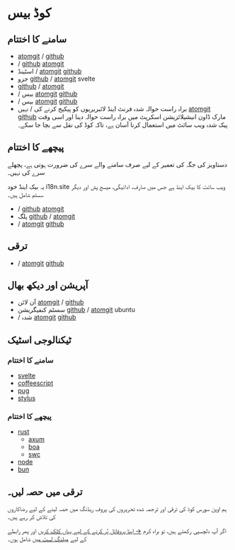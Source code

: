 # کوڈ بیس

## سامنے کا اختتام

* [atomgit](https://atomgit.com/i18n/proto) / [github](https://github.com/i18n-site/site)
* / [github](https://github.com/i18n-site/md) [atomgit](https://atomgit.com/i18n/md)
* اسٹینڈ / [atomgit](https://atomgit.com/i18n/18x) [github](https://github.com/i18n-site/18x)
* جزو [github](https://github.com/i18n-site/plugin) / [atomgit](https://atomgit.com/i18n/plugin) svelte
* [github](https://github.com/i18n-site/proto) / [atomgit](https://atomgit.com/i18n/proto)
* / بیس [atomgit](https://atomgit.com/i18n/lib) [github](https://github.com/i18n-site/lib)
* / بیس [atomgit](https://atomgit.com/i18n/ie) [github](https://github.com/i18n-site/ie)
* براہ راست حوالہ شدہ فرنٹ اینڈ لائبریریوں کو پیکیج کرنے کی / نہیں [atomgit](https://atomgit.com/i18n/x) [github](https://github.com/i18n-site/x)
  مارک ڈاون انیشیلائزیشن اسکرپٹ میں براہ راست حوالہ دینا اور اسی وقت پیک شدہ ویب سائٹ میں استعمال کرنا آسان ہے، تاکہ کوڈ کی نقل سے بچا جا سکے۔

## پیچھے کا اختتام

دستاویز کی جگہ کی تعمیر کے لیے صرف سامنے والے سرے کی ضرورت ہوتی ہے، پچھلے سرے کی نہیں۔

یہ بیک اینڈ خود i18n.site ویب سائٹ کا بیک اینڈ ہے جس میں صارف، ادائیگی، میسج پش اور دیگر سسٹم شامل ہیں۔

* / [github](https://github.com/i18n-api/srv) [atomgit](https://atomgit.com/i18n-api/srv)
* پلگ [github](https://github.com/i18n-api/pub) / [atomgit](https://atomgit.com/i18n-api/pub)
* / [atomgit](https://atomgit.com/i18n/rust) [github](https://github.com/i18n-site/rust)

## ترقی

* / [atomgit](https://atomgit.com/i18n-api/srv.docker) [github](https://github.com/i18n-api/srv.docker)

## آپریشن اور دیکھ بھال

* آن لائن [atomgit](https://atomgit.com/i18n-ops/ops) / [github](https://github.com/i18n-ops/ops)
* سسٹم کنفیگریشن [github](https://github.com/i18n-ops/ubuntu) / [atomgit](https://atomgit.com/i18n-ops/ubuntu) ubuntu
* / شدہ [atomgit](https://atomgit.com/i18n/cron) [github](https://github.com/i18n-cron/cron)

## ٹیکنالوجی اسٹیک

### سامنے کا اختتام

* [svelte](//svelte.dev)
* [coffeescript](//coffeescript.org)
* [pug](https://github.com/pugjs/pug)
* [stylus](https://stylus.com)

### پیچھے کا اختتام

* [rust](//rust.org)
  * [axum](//github.com/tokio-rs/axum)
  * [boa](//github.com/boa-dev/boa)
  * [swc](//swc.rs)
* [node](//nodejs.org)
* [bun](//bun.dev)

## ترقی میں حصہ لیں۔

ہم اوپن سورس کوڈ کی ترقی اور ترجمہ شدہ تحریروں کی پروف ریڈنگ میں حصہ لینے کے لیے رضاکاروں کی تلاش کر رہے ہیں۔

اگر آپ دلچسپی رکھتے ہیں، تو براہ کرم [→ اپنا پروفائل پُر کرنے کے لیے یہاں کلک کریں](https://ggl.link/i18n) اور پھر رابطے کے لیے [میلنگ لسٹ میں](https://groups.google.com/u/2/g/i18n-site) شامل ہوں۔